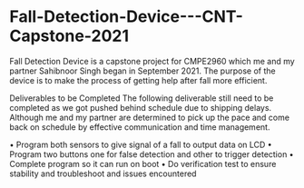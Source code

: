 # Fall-Detection-Device---CNT-Capstone-2021
Fall Detection Device is a capstone project for CMPE2960 which me and my partner Sahibnoor Singh began in September 2021. The purpose of the device is to make the process of getting help after fall more efficient. 

Deliverables to be Completed
The following deliverable still need to be completed as we got pushed behind schedule due to shipping delays. Although me and my partner are determined to pick up the pace and come back on schedule by effective communication and time management.

•	Program both sensors to give signal of a fall to output data on LCD
•	Program two buttons one for false detection and other to trigger detection
•	Complete program so it can run on boot
•	Do verification test to ensure stability and troubleshoot and issues encountered

